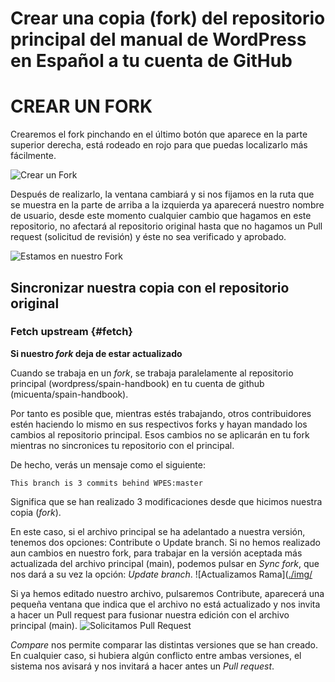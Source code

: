 # Crear una copia (fork) del repositorio principal del manual de WordPress en Español a tu cuenta de GitHub


# CREAR UN FORK
Crearemos el fork pinchando en el último botón que aparece en la parte superior derecha, está rodeado en rojo para que puedas localizarlo más fácilmente.

![Crear un Fork](https://raw.githubusercontent.com/WPES/spain-handbook/master/assets/1.crearUnFork.png)

Después de realizarlo, la ventana cambiará y si nos fijamos en la ruta que se muestra en la parte de arriba a la izquierda ya aparecerá nuestro nombre de usuario, desde este momento cualquier cambio que hagamos en este repositorio, no afectará al repositorio original hasta que no hagamos un Pull request (solicitud de revisión) y éste no sea verificado y aprobado.

![Estamos en nuestro Fork](https://raw.githubusercontent.com/WPES/spain-handbook/master/assets/2.estamos-en-nuestro-fork.png)

## Sincronizar nuestra copia con el repositorio original

### Fetch upstream {#fetch}

**Si nuestro *fork* deja de estar actualizado**

Cuando se trabaja en un _fork_, se trabaja paralelamente al repositorio principal (wordpress/spain-handbook) en tu cuenta de github (micuenta/spain-handbook). 

Por tanto es posible que, mientras estés trabajando, otros contribuidores estén haciendo lo mismo en sus respectivos forks y hayan mandado los cambios al repositorio principal. Esos cambios no se aplicarán en tu fork mientras no sincronices tu repositorio con el principal.

De hecho, verás un mensaje como el siguiente:

`This branch is 3 commits behind WPES:master`

Significa que se han realizado 3 modificaciones desde que hicimos nuestra copia (*fork*).

En este caso, si el archivo principal se ha adelantado a nuestra versión, tenemos dos opciones: Contribute o Update branch.
Si no hemos realizado aun cambios en nuestro fork, para trabajar en la versión aceptada más actualizada del archivo principal (main), podemos pulsar en *Sync fork*, que nos dará a su vez la opción: _Update branch_.
![Actualizamos Rama]([./img/](https://raw.githubusercontent.com/WPES/spain-handbook/master/assets/3.UpdateBranch.png)

Si ya hemos editado nuestro archivo, pulsaremos Contribute, aparecerá una pequeña ventana que indica que el archivo no está actualizado y nos invita a hacer un Pull request para fusionar nuestra edición con el archivo principal (main).
![Solicitamos Pull Request](https://raw.githubusercontent.com/WPES/spain-handbook/master/assets/4.Contribute-btn-and-send-PR.png)

*Compare* nos permite comparar las distintas versiones que se han creado.
En cualquier caso, si hubiera algún conflicto entre ambas versiones, el sistema nos avisará y nos invitará a hacer antes un *Pull request*.


